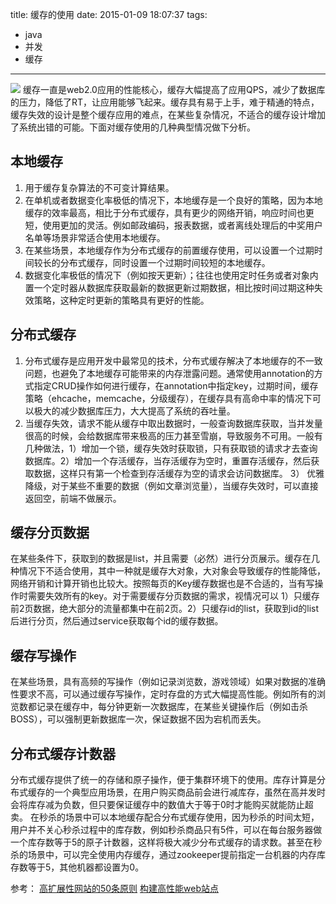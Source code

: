 title: 缓存的使用
date: 2015-01-09 18:07:37
tags:
- java
- 并发
- 缓存

---

![](http://7jpo4q.com1.z0.glb.clouddn.com/speed.jpg?imageView/1/w/670/h/450)
缓存一直是web2.0应用的性能核心，缓存大幅提高了应用QPS，减少了数据库的压力，降低了RT，让应用能够飞起来。缓存具有易于上手，难于精通的特点，缓存失效的设计是整个缓存应用的难点，在某些复杂情况，不适合的缓存设计增加了系统出错的可能。下面对缓存使用的几种典型情况做下分析。

## 本地缓存

1. 用于缓存复杂算法的不可变计算结果。
2. 在单机或者数据变化率极低的情况下，本地缓存是一个良好的策略，因为本地缓存的效率最高，相比于分布式缓存，具有更少的网络开销，响应时间也更短，使用更加的灵活。例如邮政编码，报表数据，或者离线处理后的中奖用户名单等场景非常适合使用本地缓存。
3. 在某些场景，本地缓存作为分布式缓存的前置缓存使用，可以设置一个过期时间较长的分布式缓存，同时设置一个过期时间较短的本地缓存。
4. 数据变化率极低的情况下（例如按天更新）；往往也使用定时任务或者对象内置一个定时器从数据库获取最新的数据更新过期数据，相比按时间过期这种失效策略，这种定时更新的策略具有更好的性能。

## 分布式缓存

1. 分布式缓存是应用开发中最常见的技术，分布式缓存解决了本地缓存的不一致问题，也避免了本地缓存可能带来的内存泄露问题。通常使用annotation的方式指定CRUD操作如何进行缓存，在annotation中指定key，过期时间，缓存策略（ehcache，memcache，分级缓存），在缓存具有高命中率的情况下可以极大的减少数据库压力，大大提高了系统的吞吐量。
2. 当缓存失效，请求不能从缓存中取出数据时，一般查询数据库获取，当并发量很高的时候，会给数据库带来极高的压力甚至雪崩，导致服务不可用。一般有几种做法，1）增加一个锁，缓存失效时获取锁，只有获取锁的请求才去查询数据库。2）增加一个存活缓存，当存活缓存为空时，重置存活缓存，然后获取数据，这样只有第一个检查到存活缓存为空的请求会访问数据库。
3） 优雅降级，对于某些不重要的数据（例如文章浏览量），当缓存失效时，可以直接返回空，前端不做展示。

## 缓存分页数据

在某些条件下，获取到的数据是list，并且需要（必然）进行分页展示。缓存在几种情况下不适合使用，其中一种就是缓存大对象，大对象会导致缓存的性能降低，网络开销和计算开销也比较大。按照每页的Key缓存数据也是不合适的，当有写操作时需要失效所有的key。对于需要缓存分页数据的需求，视情况可以 1）只缓存前2页数据，绝大部分的流量都集中在前2页。2）只缓存id的list，获取到id的list后进行分页，然后通过service获取每个id的缓存数据。

## 缓存写操作

在某些场景，具有高频的写操作（例如记录浏览数，游戏领域）如果对数据的准确性要求不高，可以通过缓存写操作，定时存盘的方式大幅提高性能。例如所有的浏览数都记录在缓存中，每分钟更新一次数据库，在某些关键操作后（例如击杀BOSS），可以强制更新数据库一次，保证数据不因为宕机而丢失。

## 分布式缓存计数器

分布式缓存提供了统一的存储和原子操作，便于集群环境下的使用。库存计算是分布式缓存的一个典型应用场景，在用户购买商品前会进行减库存，虽然在高并发时会将库存减为负数，但只要保证缓存中的数值大于等于0时才能购买就能防止超卖。
在秒杀的场景中可以本地缓存配合分布式缓存使用，因为秒杀的时间太短，用户并不关心秒杀过程中的库存数，例如秒杀商品只有5件，可以在每台服务器做一个库存数等于5的原子计数器，这样将极大减少分布式缓存的请求数。甚至在秒杀的场景中，可以完全使用内存缓存，通过zookeeper提前指定一台机器的内存库存数等于5，其他机器都设置为0。


参考：
[高扩展性网站的50条原则](http://book.douban.com/subject/10756899/)
[构建高性能web站点](http://book.douban.com/subject/3924175/)
